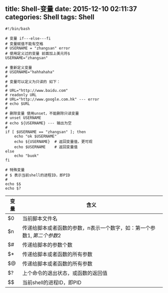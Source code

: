 title: Shell-变量
date: 2015-12-10 02:11:37
categories: Shell
tags: Shell
---

	#!/bin/bash

	# 变量 if---else---fi
	# 变量赋值不能有空格
	# USERNAME = "zhangsan" error
	# 使用定义过的变量 前面加上美元符$
	USERNAME="zhangsan"

	# 重新定义变量
	# USERNAME="hahhahaha"
	# 
	# 变量可以定义为只读的 如下：
	# 
	# URL="http://www.baidu.com"
	# readonly URL
	# URL="http://www.google.com.hk" --- error 
	# echo $URL
	# 
	# 删除变量 使用unset，不能删除只读变量
	# unset USERNAME
	# echo ${USERNAME} --- 输出为空
	# 
	if [ $USERNAME == "zhangsan" ]; then
		echo "ok $USERNAME"
		echo ${USERNAME}  # 返回变量值，更可观
		echo $USERNAME    # 返回变量值
	else
		echo "buok"
	fi

	# 特殊变量
	# $ 表示当前shell的进程ID，即PID
	# 
	echo $$
	echo $?


| 变量 | 含义 |
|---|----|
|$0 | 当前脚本文件名|
|$n | 传递给脚本或者函数的参数，n表示一个数字，如：第一个参数$1,第二个参数$2|
|$# | 传递给脚本的参数个数|
|$* | 传递给脚本或者函数的所有参数|
|$@ | 传递给脚本或者函数的所有参数|
|$? | 上个命令的退出状态，或函数的返回值|
|$$ | 当前shell的进程ID，即PID|


